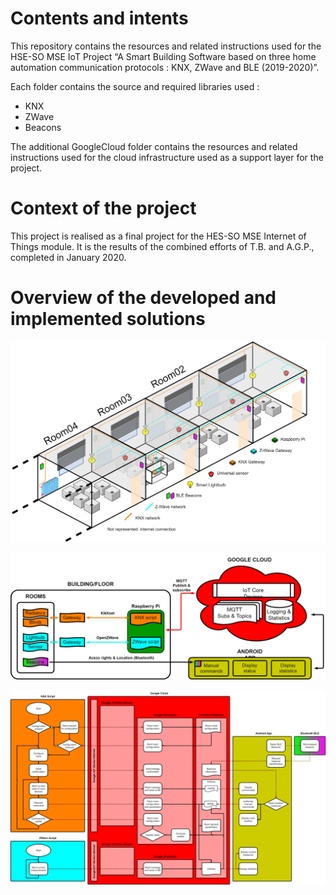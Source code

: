 # Contents and intents

This repository contains the resources and related instructions used for the HSE-SO MSE IoT Project “A Smart Building Software based on three home automation communication protocols : KNX, ZWave and BLE (2019-2020)”.

Each folder contains the source and required libraries used :
- KNX
- ZWave
- Beacons

The additional GoogleCloud folder contains the resources and related instructions used for the cloud infrastructure used as a support layer for the project.

# Context of the project

This project is realised as a final project for the HES-SO MSE Internet of Things module. It is the results of the combined efforts of T.B. and A.G.P., completed in January 2020.

# Overview of the developed and implemented solutions

![Rooms](Media/Rooms.png)

![GeneralOverview](Media/GlobalProcess.png)

![DetailedOverview](Media/DetailedProcess.png)
